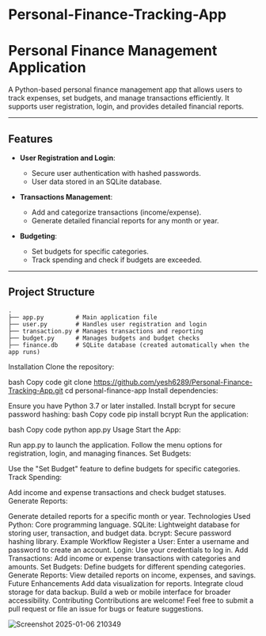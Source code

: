 # Personal-Finance-Tracking-App

# Personal Finance Management Application

A Python-based personal finance management app that allows users to track expenses, set budgets, and manage transactions efficiently. It supports user registration, login, and provides detailed financial reports.

---

## Features

- **User Registration and Login**: 
  - Secure user authentication with hashed passwords.
  - User data stored in an SQLite database.

- **Transactions Management**: 
  - Add and categorize transactions (income/expense).
  - Generate detailed financial reports for any month or year.

- **Budgeting**: 
  - Set budgets for specific categories.
  - Track spending and check if budgets are exceeded.

---

## Project Structure

```plaintext
.
├── app.py         # Main application file
├── user.py        # Handles user registration and login
├── transaction.py # Manages transactions and reporting
├── budget.py      # Manages budgets and budget checks
├── finance.db     # SQLite database (created automatically when the app runs)

```
Installation
Clone the repository:

bash
Copy code
git clone https://github.com/yesh6289/Personal-Finance-Tracking-App.git
cd personal-finance-app
Install dependencies:

Ensure you have Python 3.7 or later installed.
Install bcrypt for secure password hashing:
bash
Copy code
pip install bcrypt
Run the application:

bash
Copy code
python app.py
Usage
Start the App:

Run app.py to launch the application.
Follow the menu options for registration, login, and managing finances.
Set Budgets:

Use the "Set Budget" feature to define budgets for specific categories.
Track Spending:

Add income and expense transactions and check budget statuses.
Generate Reports:

Generate detailed reports for a specific month or year.
Technologies Used
Python: Core programming language.
SQLite: Lightweight database for storing user, transaction, and budget data.
bcrypt: Secure password hashing library.
Example Workflow
Register a User:
Enter a username and password to create an account.
Login:
Use your credentials to log in.
Add Transactions:
Add income or expense transactions with categories and amounts.
Set Budgets:
Define budgets for different spending categories.
Generate Reports:
View detailed reports on income, expenses, and savings.
Future Enhancements
Add data visualization for reports.
Integrate cloud storage for data backup.
Build a web or mobile interface for broader accessibility.
Contributing
Contributions are welcome! Feel free to submit a pull request or file an issue for bugs or feature suggestions.


![Screenshot 2025-01-06 210349](https://github.com/user-attachments/assets/ccc82fbe-c102-4f3d-9b08-4e9d70a596aa)
